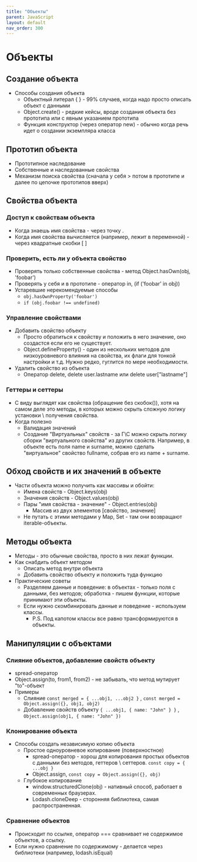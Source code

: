 ```yaml
---
title: "Объекты"
parent: JavaScript
layout: default
nav_order: 300
---
```




# Объекты

## Создание объекта

- Способы создания объекта
  - Объектный литерал { } - 99% случаев, когда надо просто описать объект с данными
  - Object.create() - редкие кейсы, вроде создания объекта без прототипа или с явным указанием прототипа
  - Функция конструктор (через оператор new) - обычно когда речь идет о создании экземпляра класса

## Прототип объекта

- Прототипное наследование
- Собственные и наследованные свойства
- Механизм поиска свойства (сначала у себя > потом в прототипе и далее по цепочке прототипов вверх)

## Свойства объекта

### Доступ к свойствам объекта

- Когда знаешь имя свойства - через точку .
- Когда имя свойства вычисляется (например, лежит в переменной) - через квадратные скобки [ ]

### Проверить, есть ли у объекта свойство

- Проверять только собственные свойства - метод Object.hasOwn(obj, 'foobar')
- Проверять у себя и в прототипе - оператор in, (if ('foobar' in obj))
- Устаревшие нерекомендуемые способы
  - `obj.hasOwnProperty('foobar')`
  - `if (obj.foobar !== undefined)`

### Управление свойствами

- Добавить свойство объекту
  - Просто обратиться к свойству и положить в него значение, оно создастся если его не существует.
  - Object.defineProperty() - один из нескольких методов для низкоуровневого влияния на свойства, их флаги для тонкой настройки и т.д. Нужно редко, гуглится по мере необходимости.
- Удалить свойство из объекта
  - Оператор delete, delete user.lastname или delete user["lastname"]

### Геттеры и сеттеры

- С виду выглядят как свойства (обращение без скобок()), хотя на самом деле это методы, в которых можно скрыть сложную логику установки \ получения свойства.
- Когда полезно
  - Валидация значений
  - Создание "Виртуальных" свойств - за Г\С можно скрыть логику сборки "виртуального свойства" из других свойств. Например, в объекте есть поля name и surname, можно сделать "виртуальное" свойство fullname, собрав его из name + surname.

## Обход свойств и их значений в объекте

- Части объекта можно получить как массивы и обойти:
  - Имена свойств - Object.keys(obj)
  - Значения свойств - Object.values(obj)
  - Пары "имя свойства - значение" - Object.entries(obj)
    - Массив из двух элементов [свойство, значение]
  - Не путать с этими методами у Map, Set - там они возвращают iterable-объекты.

## Методы объекта

- Методы - это обычные свойства, просто в них лежат функции.
- Как снабдить объект методом
  - Описать метод внутри объекта
  - Добавить свойство объекту и положить туда функцию
- Практические советы
  - Разделяем данные и поведение: в объектах - только поля с данными, без методов; обработка - пишем функции, которые принимают эти объекты.
  - Если нужно скомбинировать данные и поведение - используем классы.
    - P.S. Под капотом классы все равно трансформируются в объекты.

## Манипуляции с объектами

### Слияние объектов, добавление свойств объекту

- spread-оператор
- Object.assign(to, from1, from2) - не забывать, что метод мутирует "to"-объект
- Примеры
  - Слияние `const merged = { ...obj1, ...obj2 }` , `const merged = Object.assign({}, obj1, obj2)`
  - Добавление свойств объекту `{ ...obj1, { name: "John" } }` , `Object.assign(obj1, { name: "John" })`

### Клонирование объекта

- Способы создать независимую копию объекта
  - Простое одноуровневое копирование (поверхностное)
    - spread-оператор - хорош для копирования простых объектов с данными без методов, геттеров \ сеттеров. `const copy = { ...obj }`
    - Object.assign, `const copy = Object.assign({}, obj)`
  - Глубокое копирование
    - window.structuredClone(obj) - нативный способ, работает в современных браузерах.
    - Lodash.cloneDeep - сторонняя библиотека, самая распространенная.

### Сравнение объектов

- Происходит по ссылке, оператор === сравнивает не содержимое объектов, а ссылку.
- Если нужно сравнение по содержимому - делается через библиотеки (например, lodash.isEqual)